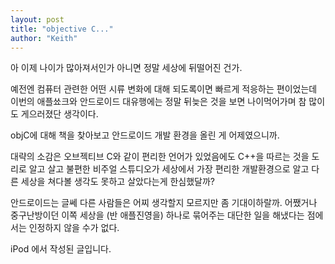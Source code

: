 ```yaml
---
layout: post
title: "objective C..."
author: "Keith"
---
```


아 이제 나이가 많아져서인가 아니면 정말 세상에 뒤떨어진 건가.

예전엔 컴퓨터 관련한 어떤 시류 변화에 대해 되도록이면 빠르게 적응하는 편이었는데 이번의 애플쑈크와 안드로이드 대유행에는 정말 뒤늦은 것을 보면 나이먹어가며 참 많이도 게으러졌단 생각이다. 

objC에 대해 책을 찾아보고 안드로이드 개발 환경을 올린 게 어제였으니까. 

대략의 소감은 오브젝티브 C와 같이 편리한 언어가 있었음에도 C++을 따르는 것을 도리로 알고 살고 불편한 비주얼 스튜디오가 세상에서 가장 편리한 개발환경으로 알고 다른 세상을 쳐다볼 생각도 못하고 살았다는게 한심했달까?

안드로이드는 글쎄 다른 사람들은 어찌 생각할지 모르지만 좀 기대이하랄까. 어쨌거나 중구난방이던 이쪽 세상을 (반 애플진영을) 하나로 묶어주는 대단한 일을 해냈다는 점에서는 인정하지 않을 수가 없다. 

iPod 에서 작성된 글입니다.

